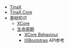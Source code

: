 - [TinaX](/cmn-hans/)
- [TinaX.Core](/zh-Hans/core/README)
- 基础知识
    - [XCore](/zh-Hans/core/manual/xcore)
    - [生命周期](/zh-Hans/core/manual/life_cycle)
        - [XCore Behaviour](/zh-Hans/core/manual/xcore_behaviour)
        - [IXBootstrap](/zh-Hans/core/manual/ixbootstrap)
API参考